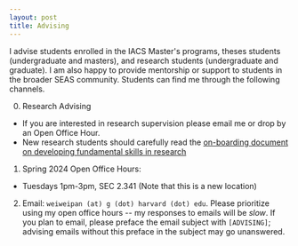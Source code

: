 ```yaml
---
layout: post
title: Advising
---
```


I advise students enrolled in the IACS Master's programs, theses students (undergraduate and masters), and research students (undergraduate and graduate). I am also happy to provide mentorship or support to students in the broader SEAS community. Students can find me through the following channels.

0. Research Advising
  - If you are interested in research supervision please email me or drop by an Open Office Hour.
  - New research students should carefully read the [on-boarding document on developing fundamental skills in research](https://docs.google.com/presentation/d/1EQIupyrH7z2sUUH99CMQQJc9JzV8reTzQ6RYOeWQ1tE/edit?usp=sharing)

1. Spring 2024 Open Office Hours:
  - Tuesdays 1pm-3pm, SEC 2.341 (Note that this is a new location)

2. Email: ``weiweipan (at) g (dot) harvard (dot) edu``. Please prioritize using my open office hours -- my responses to emails will be *slow*. If you plan to email, please preface the email subject with ``[ADVISING]``; advising emails without this preface in the subject may go unanswered.

